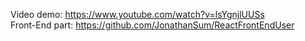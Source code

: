 
Video demo: https://www.youtube.com/watch?v=lsYgnjlUUSs
<br/>
Front-End part: https://github.com/JonathanSum/ReactFrontEndUser
